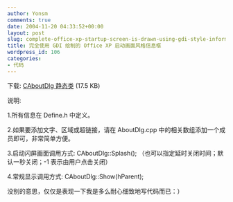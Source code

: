 ```yaml
---
author: Yonsm
comments: true
date: 2004-11-20 04:33:52+00:00
layout: post
slug: complete-office-xp-startup-screen-is-drawn-using-gdi-style-information-box
title: 完全使用 GDI 绘制的 Office XP 启动画面风格信息框
wordpress_id: 106
categories:
- 代码
---
```


下载: [CAboutDlg 静态类](up/1100867377.rar) (17.5 KB)

  


说明:

  


1.所有信息在 Define.h 中定义。

  


2.如果要添加文字、区域或超链接，请在 AboutDlg.cpp 中的相关数组添加一个成员即可，非常简单方便。

  


3.启动闪屏画面调用方式: CAboutDlg::Splash(); （也可以指定延时关闭时间；默认一秒关闭；-1 表示由用户点击关闭）

  


4.常规显示调用方式: CAboutDlg::Show(hParent); 

没别的意思，仅仅是表现一下我是多么耐心细致地写代码而已：）
